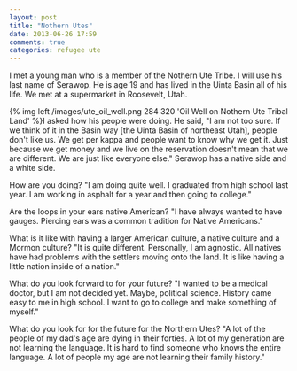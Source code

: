 ```yaml
---
layout: post
title: "Nothern Utes"
date: 2013-06-26 17:59
comments: true
categories: refugee ute 
---
```

I met a young man who is a member of the Nothern Ute Tribe.  I will use his last name of Serawop.  He is age 19 and has lived in the Uinta Basin all of his life.  We met at a supermarket in Roosevelt, Utah.  

{% img left /images/ute_oil_well.png 284 320 'Oil Well on Nothern Ute Tribal Land' %}I asked how his people were doing.  He said, "I am not too sure.  If we think of it in the Basin way [the Uinta Basin of northeast Utah], people don't like us.  We get per kappa and people want to know why we get it.  Just because we get money and we live on the reservation doesn't mean that we are different.  We are just like everyone else."  Serawop has a native side and a white side.  

How are you doing?  "I am doing quite well.  I graduated from high school last year.  I am working in asphalt for a year and then going to college."

Are the loops in your ears native American?  "I have always wanted to have gauges.  Piercing ears was a common tradition for Native Americans."  

What is it like with having a larger American culture, a native culture and a Mormon culture?  "It is quite different.  Personally, I am agnostic.  All natives have had problems with the settlers moving onto the land.  It is like having a little nation inside of a nation."

What do you look forward to for your future?  "I wanted to be a medical doctor, but I am not decided yet.  Maybe, political science.  History came easy to me in high school.  I want to go to college and make something of myself."

What do you look for for the future for the Northern Utes?  "A lot of the people of my dad's age are dying in their forties.  A lot of my generation are not learning the language.  It is hard to find someone who knows the entire language.  A lot of people my age are not learning their family history."
